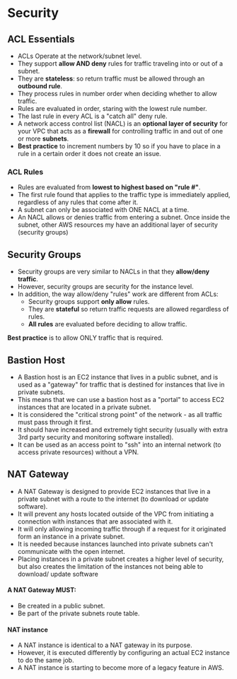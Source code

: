 # Security

## ACL Essentials

* ACLs Operate at the network/subnet level.
* They support **allow AND deny** rules for traffic traveling into or out of a subnet.
* They are **stateless**: so return traffic must be allowed through an **outbound rule**.
* They process rules in number order when deciding whether to allow traffic.
* Rules are evaluated in order, staring with the lowest rule number.
* The last rule in every ACL is a "catch all" deny rule.
* A network access control list \(NACL\) is an **optional layer of security** for your VPC that acts as a **firewall** for controlling traffic in and out of one or more **subnets**.
* **Best practice** to increment numbers by 10 so if you have to place in a rule in a certain order it does not create an issue.

### ACL Rules

* Rules are evaluated from **lowest to highest based on "rule \#"**.
* The first rule found that applies to the traffic type is immediately applied, regardless of any rules that come after it.
* A subnet can only be associated with ONE NACL at a time.
* An NACL allows or denies traffic from entering a subnet. Once inside the subnet, other AWS resources my have an additional layer of security \(security groups\)

## Security Groups

* Security groups are very similar to NACLs in that they **allow/deny traffic**.
* However, security groups are security for the instance level.
* In addition, the way allow/deny "rules" work are different from ACLs:
  * Security groups support **only allow** rules.
  * They are **stateful** so return traffic requests are allowed regardless of rules.
  * **All rules** are evaluated before deciding to allow traffic.

**Best practice** is to allow ONLY traffic that is required.

## Bastion Host 

* A Bastion host is an EC2 instance that lives in a public subnet, and is used as a "gateway" for traffic that is destined for instances that live in private subnets.
* This means that we can use a bastion host as a "portal" to access EC2 instances that are located in a private subnet.
* It is considered the "critical strong point" of the network - as all traffic must pass through it first.
* It should have increased and extremely tight security \(usually with extra 3rd party security and monitoring software installed\).
* It can be used as an access point to "ssh" into an internal network \(to access private resources\) without a VPN.

## NAT Gateway

* A NAT Gateway is designed to provide EC2 instances that live in a private subnet with a route to the internet \(to download or update software\).
* It will prevent any hosts located outside of the VPC from initiating a connection with instances that are associated with it.
* It will only allowing incoming traffic through if a request for it originated form an instance in a private subnet.
* It is needed because instances launched into private subnets can't communicate with the open internet.
* Placing instances in a private subnet creates a higher level of security, but also creates the limitation of the instances not being able to download/ update software

#### A NAT Gateway MUST:

* Be created in a public subnet.
* Be part of the private subnets route table.

#### NAT instance

* A NAT instance is identical to a NAT gateway in its purpose.
* However, it is executed differently by configuring an actual EC2 instance to do the same job.
* A NAT instance is starting to become more of a legacy feature in AWS.

